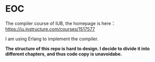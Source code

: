 EOC
=====

The compiler course of IUB, the homepage is here：https://iu.instructure.com/courses/1517577

I am using Erlang to implement the compiler.

**The structure of this repo is hard to design. I decide to divide it into different chapters, and thus code copy is unavoidabe.**
